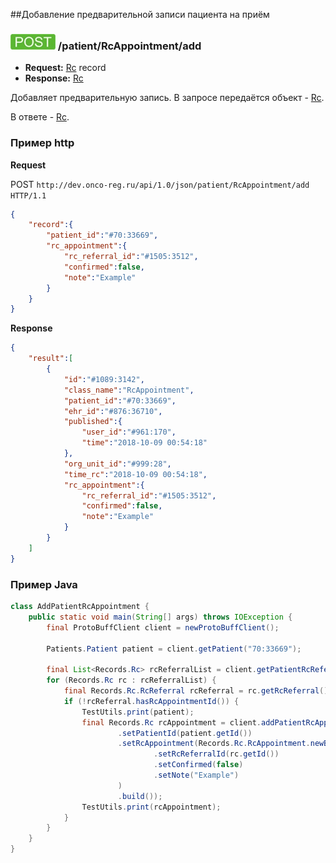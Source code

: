 ##Добавление предварительной записи пациента на приём


### ![POST](../../../../img/post.png) /patient/RcAppointment/add
* **Request:** [Rc](../../../../types/types.md#com.siams.med.api.Rc) record
* **Response:** [Rc](../../../../types/types.md#com.siams.med.api.Rc)

Добавляет предварительную запись. В запросе передаётся объект - [Rc](../../../../types/types.md#com.siams.med.api.Rc). 

В ответе - [Rc](../../../../types/types.md#com.siams.med.api.Rc).

### Пример http

**Request**

POST `http://dev.onco-reg.ru/api/1.0/json/patient/RcAppointment/add HTTP/1.1`
```json
{
    "record":{
        "patient_id":"#70:33669",
        "rc_appointment":{
            "rc_referral_id":"#1505:3512",
            "confirmed":false,
            "note":"Example"
        }
    }
}
```

**Response**
```json
{
    "result":[
        {
            "id":"#1089:3142",
            "class_name":"RcAppointment",
            "patient_id":"#70:33669",
            "ehr_id":"#876:36710",
            "published":{
                "user_id":"#961:170",
                "time":"2018-10-09 00:54:18"
            },
            "org_unit_id":"#999:28",
            "time_rc":"2018-10-09 00:54:18",
            "rc_appointment":{
                "rc_referral_id":"#1505:3512",
                "confirmed":false,
                "note":"Example"
            }
        }
    ]
}
```


### Пример Java

```java
class AddPatientRcAppointment {
    public static void main(String[] args) throws IOException {
        final ProtoBuffClient client = newProtoBuffClient();

        Patients.Patient patient = client.getPatient("70:33669");

        final List<Records.Rc> rcReferralList = client.getPatientRcReferralRLList(patient.getId());
        for (Records.Rc rc : rcReferralList) {
            final Records.Rc.RcReferral rcReferral = rc.getRcReferral();
            if (!rcReferral.hasRcAppointmentId()) {
                TestUtils.print(patient);
                final Records.Rc rcAppointment = client.addPatientRcAppointment(Records.Rc.newBuilder()
                        .setPatientId(patient.getId())
                        .setRcAppointment(Records.Rc.RcAppointment.newBuilder()
                                .setRcReferralId(rc.getId())
                                .setConfirmed(false)
                                .setNote("Example")
                        )
                        .build());
                TestUtils.print(rcAppointment);
            }
        }
    }
}

```